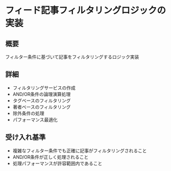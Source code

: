 # フィード記事フィルタリングロジックの実装

## 概要

フィルター条件に基づいて記事をフィルタリングするロジック実装

## 詳細

- フィルタリングサービスの作成
- AND/OR条件の論理演算処理
- タグベースのフィルタリング
- 著者ベースのフィルタリング
- 除外条件の処理
- パフォーマンス最適化

## 受け入れ基準

- 複雑なフィルター条件でも正確に記事がフィルタリングされること
- AND/OR条件が正しく処理されること
- 処理パフォーマンスが許容範囲内であること
